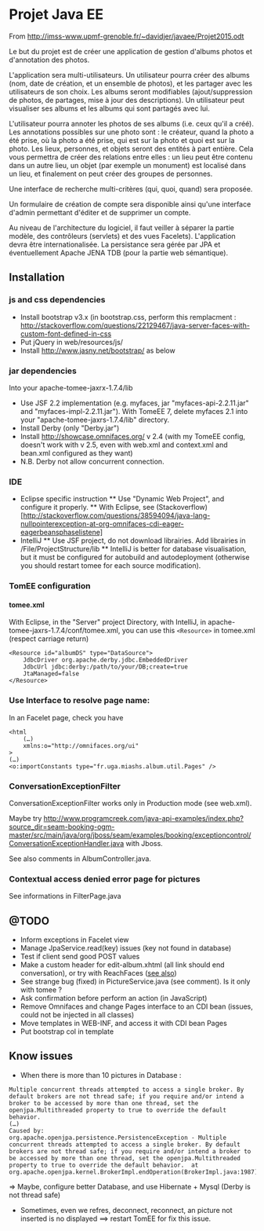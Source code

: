 # Projet Java EE

From http://imss-www.upmf-grenoble.fr/~davidjer/javaee/Projet2015.odt

Le but du projet est de créer une application de gestion d'albums photos et d'annotation des photos.

L'application sera multi-utilisateurs. Un utilisateur pourra créer des albums (nom, date de création, et un ensemble de photos), et les partager avec les utilisateurs de son choix. Les albums seront modifiables (ajout/suppression de photos, de partages, mise à jour des descriptions). Un utilisateur peut visualiser ses albums et les albums qui sont partagés avec lui.

L'utilisateur pourra annoter les photos de ses albums (i.e. ceux qu'il a créé). Les annotations possibles sur une photo sont : le créateur, quand la photo a été prise, où la photo a été prise, qui est sur la photo et quoi est sur la photo. Les lieux, personnes, et objets seront des entités à part entière. Cela vous permettra de créer des relations entre elles : un lieu peut être contenu dans un autre lieu, un objet (par exemple un monument) est localisé dans un lieu, et finalement on peut créer des groupes de personnes.

Une interface de recherche multi-critères (qui, quoi, quand) sera proposée.

Un formulaire de création de compte sera disponible ainsi qu'une interface d'admin permettant d'éditer et de supprimer un compte.

Au niveau de l'architecture du logiciel, il faut veiller à séparer la partie modèle, des contrôleurs (servlets) et des vues Facelets). L'application devra être internationalisée. La persistance sera gérée par JPA et éventuellement Apache JENA TDB (pour la partie web sémantique).


## Installation

### js and css dependencies
* Install bootstrap v3.x (in bootstrap.css, perform this remplacment :
        http://stackoverflow.com/questions/22129467/java-server-faces-with-custom-font-defined-in-css
* Put jQuery in web/resources/js/
* Install http://www.jasny.net/bootstrap/ as below

### jar dependencies
Into your apache-tomee-jaxrx-1.7.4/lib
* Use JSF 2.2 implementation (e.g. myfaces, jar "myfaces-api-2.2.11.jar" and "myfaces-impl-2.2.11.jar"). With TomeEE 7, delete myfaces 2.1 into your "apache-tomee-jaxrs-1.7.4/lib" directory.
* Install Derby (only "Derby.jar")
* Install http://showcase.omnifaces.org/ v 2.4 (with my TomeEE config, doesn't work with v 2.5, even with web.xml and context.xml and bean.xml configured as they want)
* N.B. Derby not allow concurrent connection.

### IDE
* Eclipse specific instruction
** Use "Dynamic Web Project", and configure it properly.
** With Eclipse, see (Stackoverflow)[http://stackoverflow.com/questions/38594094/java-lang-nullpointerexception-at-org-omnifaces-cdi-eager-eagerbeansphaselistene]
* IntelliJ
** Use JSF project, do not download librairies. Add librairies in /File/ProjectStructure/lib
** IntelliJ is better for database visualisation, but it must be configured for autobuild and autodeployment (otherwise you should restart tomee for each source modification).


### TomEE configuration
#### tomee.xml
With Eclipse, in the "Server" project Directory, with IntelliJ, in apache-tomee-jaxrs-1.7.4/conf/tomee.xml, you can use this `<Resource>` in tomee.xml (respect carriage return)
```
<Resource id="albumDS" type="DataSource">
    JdbcDriver org.apache.derby.jdbc.EmbeddedDriver
    JdbcUrl jdbc:derby:/path/to/your/DB;create=true
    JtaManaged=false
</Resource>
```

### Use Interface to resolve page name:

In an Facelet page, check you have
```
<html
    (…)
    xmlns:o="http://omnifaces.org/ui"
>
(…)
<o:importConstants type="fr.uga.miashs.album.util.Pages" />
```

### ConversationExceptionFilter

ConversationExceptionFilter works only in Production mode (see web.xml).

Maybe try http://www.programcreek.com/java-api-examples/index.php?source_dir=seam-booking-ogm-master/src/main/java/org/jboss/seam/examples/booking/exceptioncontrol/ConversationExceptionHandler.java with Jboss.

See also comments in AlbumController.java.

### Contextual access denied error page for pictures

See informations in FilterPage.java

## @TODO
* Inform exceptions in Facelet view
* Manage JpaService.read(key) issues (key not found in database)
* Test if client send good POST values
* Make a custom header for edit-album.xhtml (all link should end conversation), or try with ReachFaces ([see also](http://stackoverflow.com/questions/9983904/is-there-a-way-to-call-a-method-upon-leaving-a-page-with-jsf-or-primefaces))
* See strange bug (fixed) in PictureService.java (see comment). Is it only with tomee ?
* Ask confirmation before perform an action (in JavaScript)
* Remove Omnifaces and change Pages interface to an CDI bean (issues, could not
        be injected in all classes)
* Move templates in WEB-INF, and access it with CDI bean Pages
* Put bootstrap col in template

## Know issues
* When there is more than 10 pictures in Database :
```
Multiple concurrent threads attempted to access a single broker. By default brokers are not thread safe; if you require and/or intend a broker to be accessed by more than one thread, set the openjpa.Multithreaded property to true to override the default behavior.
(…)
Caused by:
org.apache.openjpa.persistence.PersistenceException - Multiple concurrent threads attempted to access a single broker. By default brokers are not thread safe; if you require and/or intend a broker to be accessed by more than one thread, set the openjpa.Multithreaded property to true to override the default behavior.  at org.apache.openjpa.kernel.BrokerImpl.endOperation(BrokerImpl.java:1987)
```
=> Maybe, configure better Database, and use Hibernate + Mysql (Derby is not thread safe)
* Sometimes, even we refres, deconnect, reconnect, an picture not inserted is no displayed
==> restart TomEE for fix this issue.


<!-- vim: sw=4 ts=4 et:
-->
